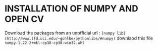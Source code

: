 # INSTALLATION OF NUMPY AND OPEN CV
Download the packages from an unofficial url : `[numpy lib](http://www.lfd.uci.edu/~gohlke/pythonlibs/#numpy)`
downlaod this file ```numpy‑1.22.2+mkl‑cp38‑cp38‑win32.whl``` 


